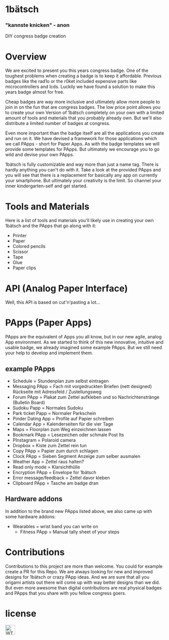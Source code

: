 

# 1bätsch
### "kannste knicken" - anon
DIY congress badge creation

# Overview
We are excited to present you this years congress badge. One of the toughest problems when creating a badge is to keep it affordable. Previous badges like the rad1o or the r0ket included expensive parts like microcontrollers and lcds. Luckily we have found a solution to make this years badge almost for free. 

Cheap badges are way more inclusive and ultimately allow more people to join in on the fun that are congress badges. The low price point allows you to create your own Version of 1bätsch completely on your own with a limited amount of tools and materials that you probably already own. But we'll also distribute a limited number of badges at congress.

Even more important than the badge itself are all the applications you create and run on it. We have devised a framework for those applications which we call PApps - short for Paper Apps. As with the badge templates we will provide some templates for PApps. But ultimately we encourage you to go wild and devise your own PApps.

1bätsch is fully customizable and way more than just a name tag. There is hardly anything you can't do with it. Take a look at the provided PApps and you will see that there is a replacement for basically any app on currently your smartphone. But ultimately your creativity is the limit. So channel your inner kindergarten-self and get started.  

# Tools and Materials
Here is a list of tools and materials you'll likely use in creating your own 1bätsch and the PApps that go along with it:

 - Printer
 - Paper
 - Colored pencils
 - Scissor
 - Tape
 - Glue
 - Paper clips

# API (Analog Paper Interface)

Well, this API is based on cut'n'pasting a lot...

# PApps (Paper Apps)

PApps are the equivalent of Apps you all know, but in our new agile, analog App environment.
As we started to think of this new innovative, intuitive and usable badge, we already imagined some example PApps.
But we still need your help to develop and implement them.
## example PApps
* Schedule = Stundenplan zum selbst eintragen
* Messaging PApp = Fach mit vorgedruckten Briefen (nett designed) Rückseite mit Adressfeld / Zustellungsweg
* Forum PApp = Plakat zum Zettel aufkleben und so Nachrichtenstränge (Bulletin Board)
* Sudoku Papp = Normales Sudoku
* Park ticket Papp = Normaler Parkschein
* Pinder Dating App = Profile auf Papier schreiben
* Calendar App = Kalenderseiten für die vier Tage
* Maps = Floorplan zum Weg einzeichnen lassen
* Bookmark PApp = Lesezeichen oder schmale Post Its
* PInstagram = Polaroid camera
* Dropbox = Kiste zum Zettel rein tun
* Copy PApp = Papier zum durch schlagen
* Clock PApp = Sieben Segment Anzeige zum selber ausmalen
* Weather App = Zettel raus halten?
* Read only mode = Klarsichthülle
* Encryption PApp = Envelope for 1bätsch
* Error message/feedback = Zettel davor kleben
* Clipboard PApp = Tasche am badge dran

## Hardware addons
In addition to the brand new PApps listed above, we also came up with some hardware addons:

* Wearables = wrist band you can write on
    * Fitness PApp = Manual tally sheet of your steps

# Contributions
Contributions to this project are more than welcome. You could for example create a PR for this Repo. We are always looking for new and improved designs for 1bätsch or crazy PApp ideas. And we are sure that all you origami artists out there will come up with way better designs than we did. But even more awesome than digital contributions are real physical badges and PApps that you share with you fellow congress goers.

# license
<a href="http://www.wtfpl.net/"><img src="http://www.wtfpl.net/wp-content/uploads/2012/12/wtfpl-badge-1.png" width="31"  alt="WTFPL" /></a>

